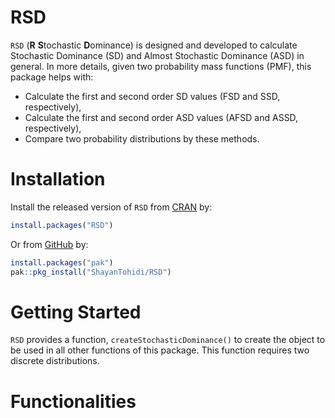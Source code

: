 # RSD

`RSD` (**R** **S**tochastic **D**ominance) is designed and developed to calculate
Stochastic Dominance (SD) and Almost Stochastic Dominance (ASD) in general. In
more details, given two probability mass functions (PMF), this package helps with:

* Calculate the first and second order SD values (FSD and SSD, respectively),
* Calculate the first and second order ASD values (AFSD and ASSD, respectively), 
* Compare two probability distributions by these methods.

# Installation

Install the released version of `RSD` from [CRAN]() by:

```r
install.packages("RSD")
```

Or from [GitHub](https://github.com/ShayanTohidi/RSD.git) by:

```r
install.packages("pak")
pak::pkg_install("ShayanTohidi/RSD")
```

# Getting Started

`RSD` provides a function, `createStochasticDominance()` to create the object to be
used in all other functions of this package. This function requires two discrete
distributions.

# Functionalities
